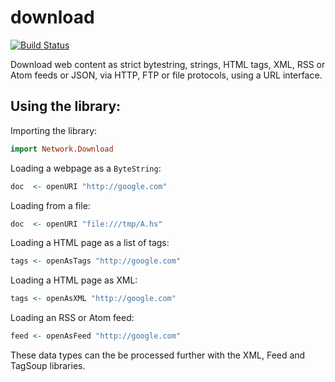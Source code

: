 # download

[![Build Status](https://travis-ci.org/psibi/download.svg?branch=master)](https://travis-ci.org/psibi/download)

 Download web content as strict bytestring, strings, HTML tags, XML, RSS
 or Atom feeds or JSON, via HTTP, FTP or file protocols, using a URL
 interface.

## Using the library:

 Importing the library:

``` haskell
import Network.Download
```

 Loading a webpage as a `ByteString`:

``` haskell
doc  <- openURI "http://google.com"
```

 Loading from a file:

``` haskell
doc  <- openURI "file:///tmp/A.hs"
```

 Loading a HTML page as a list of tags:

``` haskell
tags <- openAsTags "http://google.com"
```

 Loading a HTML page as XML:

``` haskell
tags <- openAsXML "http://google.com"
```

 Loading an RSS or Atom feed:

``` haskell
feed <- openAsFeed "http://google.com"
```

 These data types can the be processed further with the XML, Feed and
 TagSoup libraries.

